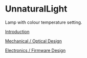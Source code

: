 # UnnaturalLight

Lamp with colour temperature setting.

[Introduction](https://dubiouscreations.com/2017/12/02/unnaturallight-part-1-mechanical-optical-design/)

[Mechanical / Optical Design](https://dubiouscreations.com/2017/12/02/unnaturallight-part-1-mechanical-optical-design/)

[Electronics / Firmware Design](https://dubiouscreations.com/2018/01/06/unnaturallight-part-2-electrical-design/)
